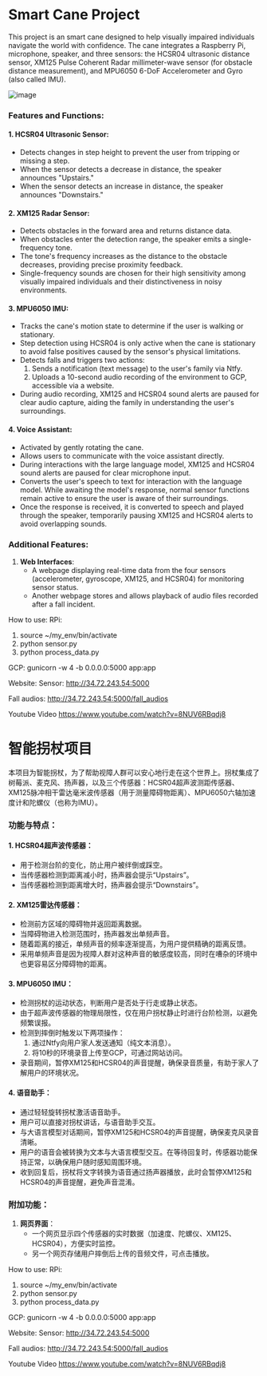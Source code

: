 # Smart Cane Project

This project is an smart cane designed to help visually impaired individuals navigate the world with confidence. The cane integrates a Raspberry Pi, microphone, speaker, and three sensors: the HCSR04 ultrasonic distance sensor, XM125 Pulse Coherent Radar millimeter-wave sensor (for obstacle distance measurement), and MPU6050 6-DoF Accelerometer and Gyro (also called IMU).

![image](https://github.com/user-attachments/assets/28623ded-caeb-40eb-b455-9d6cb24def9f)

### Features and Functions:

#### 1. **HCSR04 Ultrasonic Sensor**:
- Detects changes in step height to prevent the user from tripping or missing a step.
- When the sensor detects a decrease in distance, the speaker announces "Upstairs."
- When the sensor detects an increase in distance, the speaker announces "Downstairs."

#### 2. **XM125 Radar Sensor**:
- Detects obstacles in the forward area and returns distance data.
- When obstacles enter the detection range, the speaker emits a single-frequency tone.
- The tone's frequency increases as the distance to the obstacle decreases, providing precise proximity feedback.
- Single-frequency sounds are chosen for their high sensitivity among visually impaired individuals and their distinctiveness in noisy environments.

#### 3. **MPU6050 IMU**:
- Tracks the cane's motion state to determine if the user is walking or stationary.
- Step detection using HCSR04 is only active when the cane is stationary to avoid false positives caused by the sensor's physical limitations.
- Detects falls and triggers two actions:
  1. Sends a notification (text message) to the user's family via Ntfy.
  2. Uploads a 10-second audio recording of the environment to GCP, accessible via a website.
- During audio recording, XM125 and HCSR04 sound alerts are paused for clear audio capture, aiding the family in understanding the user's surroundings.

#### 4. **Voice Assistant**:
- Activated by gently rotating the cane.
- Allows users to communicate with the voice assistant directly.
- During interactions with the large language model, XM125 and HCSR04 sound alerts are paused for clear microphone input.
- Converts the user's speech to text for interaction with the language model. While awaiting the model's response, normal sensor functions remain active to ensure the user is aware of their surroundings.
- Once the response is received, it is converted to speech and played through the speaker, temporarily pausing XM125 and HCSR04 alerts to avoid overlapping sounds.

### Additional Features:

1. **Web Interfaces**:
   - A webpage displaying real-time data from the four sensors (accelerometer, gyroscope, XM125, and HCSR04) for monitoring sensor status.
   - Another webpage stores and allows playback of audio files recorded after a fall incident.

How to use:
RPi:
1. source ~/my_env/bin/activate
2. python sensor.py
3. python process_data.py


GCP:
gunicorn -w 4 -b 0.0.0.0:5000 app:app


Website:
Sensor:
http://34.72.243.54:5000

Fall audios:
http://34.72.243.54:5000/fall_audios

Youtube Video
https://www.youtube.com/watch?v=8NUV6RBqdj8



# 智能拐杖项目

本项目为智能拐杖，为了帮助视障人群可以安心地行走在这个世界上。拐杖集成了树莓派、麦克风、扬声器，以及三个传感器：HCSR04超声波测距传感器、XM125脉冲相干雷达毫米波传感器（用于测量障碍物距离）、MPU6050六轴加速度计和陀螺仪（也称为IMU）。

### 功能与特点：

#### 1. **HCSR04超声波传感器**：
- 用于检测台阶的变化，防止用户被绊倒或踩空。
- 当传感器检测到距离减小时，扬声器会提示“Upstairs”。
- 当传感器检测到距离增大时，扬声器会提示“Downstairs”。

#### 2. **XM125雷达传感器**：
- 检测前方区域的障碍物并返回距离数据。
- 当障碍物进入检测范围时，扬声器发出单频声音。
- 随着距离的接近，单频声音的频率逐渐提高，为用户提供精确的距离反馈。
- 采用单频声音是因为视障人群对这种声音的敏感度较高，同时在嘈杂的环境中也更容易区分障碍物的距离。

#### 3. **MPU6050 IMU**：
- 检测拐杖的运动状态，判断用户是否处于行走或静止状态。
- 由于超声波传感器的物理局限性，仅在用户拐杖静止时进行台阶检测，以避免频繁误报。
- 检测到摔倒时触发以下两项操作：
  1. 通过Ntfy向用户家人发送通知（纯文本消息）。
  2. 将10秒的环境录音上传至GCP，可通过网站访问。
- 录音期间，暂停XM125和HCSR04的声音提醒，确保录音质量，有助于家人了解用户的环境状况。

#### 4. **语音助手**：
- 通过轻轻旋转拐杖激活语音助手。
- 用户可以直接对拐杖讲话，与语音助手交互。
- 与大语言模型对话期间，暂停XM125和HCSR04的声音提醒，确保麦克风录音清晰。
- 用户的语音会被转换为文本与大语言模型交互。在等待回复时，传感器功能保持正常，以确保用户随时感知周围环境。
- 收到回复后，拐杖将文字转换为语音通过扬声器播放，此时会暂停XM125和HCSR04的声音提醒，避免声音混淆。

### 附加功能：

1. **网页界面**：
   - 一个网页显示四个传感器的实时数据（加速度、陀螺仪、XM125、HCSR04），方便实时监控。
   - 另一个网页存储用户摔倒后上传的音频文件，可点击播放。


How to use:
RPi:
1. source ~/my_env/bin/activate
2. python sensor.py
3. python process_data.py


GCP:
gunicorn -w 4 -b 0.0.0.0:5000 app:app


Website:
Sensor:
http://34.72.243.54:5000

Fall audios:
http://34.72.243.54:5000/fall_audios

Youtube Video
https://www.youtube.com/watch?v=8NUV6RBqdj8

